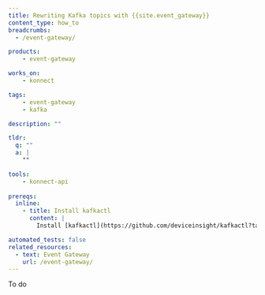 ```yaml
---
title: Rewriting Kafka topics with {{site.event_gateway}}
content_type: how_to
breadcrumbs:
  - /event-gateway/

products:
    - event-gateway

works_on:
    - konnect

tags:
    - event-gateway
    - kafka

description: ""

tldr: 
  q: ""
  a: | 
    ""

tools:
    - konnect-api
  
prereqs:
  inline:
    - title: Install kafkactl
      content: |
        Install [kafkactl](https://github.com/deviceinsight/kafkactl?tab=readme-ov-file#installation). You'll need it to interact with Kafka clusters. 

automated_tests: false
related_resources:
  - text: Event Gateway
    url: /event-gateway/
---
```

To do